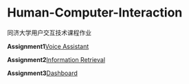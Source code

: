 # Human-Computer-Interaction
同济大学用户交互技术课程作业

**Assignment1**[Voice Assistant](https://github.com/Kerr0220/Human-Computer-Interaction/tree/main/Assignment%201)

**Assignment2**[Information Retrieval]()

**Assignment3**[Dashboard]()
